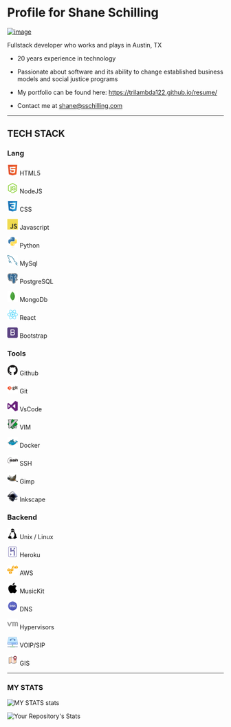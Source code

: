 
# Profile for Shane Schilling
[![image](https://img.shields.io/badge/LinkedIn-0077B5?style=for-the-badge&logo=linkedin&logoColor=white)](https://www.linkedin.com/in/shane-schilling/)   


Fullstack developer who works and plays in Austin, TX

- 20 years experience in technology

- Passionate about software and its ability to change established business models and social justice programs 

- My portfolio can be found here: https://trilambda122.github.io/resume/

- Contact me at shane@sschilling.com

---
## TECH STACK





### Lang

<img src="./imgs/html5-original.svg" width="25" alt="html5" /> HTML5

<img src="./imgs/nodejs-original.svg" width="25" alt="NodeJS" /> NodeJS

<img src="./imgs/css3-original.svg" width="25" alt="CSS" /> CSS

<img src="./imgs/javascript-original.svg" width="25" alt="Javascript" /> Javascript

<img src="./imgs/python-original.svg" width="25" alt="Python" /> Python


<img src="./imgs/mysql-original.svg" width="25" alt="MySQL" /> MySql

<img src="./imgs/postgresql-original.svg" width="25" alt="PostgreSQL" /> PostgreSQL

<img src="./imgs/mongodb-original.svg" width="25" alt="MongoDb" /> MongoDb

<img src="./imgs/react-original.svg" width="25" alt="React" /> React

<img src="./imgs/bootstrap-plain.svg" width="25" alt="Bootstrap" /> Bootstrap


### Tools 

<img src="./imgs/github-original.svg" width="25" alt="Github" /> Github

<img src="./imgs/git-original-wordmark.svg" width="25" alt="Git" /> Git

<img src="./imgs/visualstudio-plain.svg" width="25" alt="VsCode" /> VsCode

<img src="./imgs/vim-original.svg" width="25" alt="Vim" /> VIM

<img src="./imgs/docker-original.svg" width="25" alt="Docker" /> Docker

<img src="./imgs/ssh-original-wordmark.svg" width="25" alt="SSH" /> SSH

<img src="./imgs/gimp-original.svg" width="25" alt="Gimp" /> Gimp

<img src="./imgs/inkscape-original.svg" width="25" alt="Inkscape" /> Inkscape

### Backend

<img src="./imgs/linux-plain.svg" width="25" alt="Linux" /> Unix / Linux

<img src="./imgs/heroku-original.svg" width="25" alt="Heroku" /> Heroku

<img src="./imgs/amazonwebservices-original.svg" width="25" alt="AWS" /> AWS

<img src="./imgs/apple-original.svg" width="25" alt="MusicKit" /> MusicKit

<img src="./imgs/icons8-dns.svg" width="25" alt="DNS" /> DNS

<img src="./imgs/icons8-vmware.svg" width="25" alt="Hypervisors" /> Hypervisors

<img src="./imgs/icons8-voip.svg" width="25" alt="VOIP/SIP" /> VOIP/SIP

<img src="./imgs/icons8-map-marker.svg" width="25" alt="GIS" /> GIS

---
### MY STATS
![MY STATS stats](https://github-readme-stats.vercel.app/api?username=trilambda122&count_private=true&show_icons=true)


![Your Repository's Stats](https://github-readme-stats.vercel.app/api/top-langs/?username=trilambda122&theme=blue-green)
